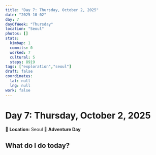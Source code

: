 ```yaml
---
title: "Day 7: Thursday, October 2, 2025"
date: "2025-10-02"
day: 7
dayOfWeek: "Thursday"
location: "Seoul"
photos: []
stats:
  kimbap: 1
  commits: 0
  worked: 7
  cultural: 5
  steps: 8919
tags: ["exploration","seoul"]
draft: false
coordinates:
  lat: null
  lng: null
work: false
---
```

# Day 7: Thursday, October 2, 2025

📍 **Location:** Seoul
🎒 **Adventure Day**

## What do I do today?


